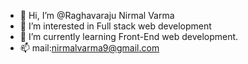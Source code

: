 - 👋 Hi, I’m @Raghavaraju Nirmal Varma
- 👀 I’m interested in Full stack web development
- 🌱 I’m currently learning Front-End web development.
- 📫 mail:nirmalvarma9@gmail.com

<!---
nirmal1296/nirmal1296 is a ✨ special ✨ repository because its `README.md` (this file) appears on your GitHub profile.
You can click the Preview link to take a look at your changes.
--->

